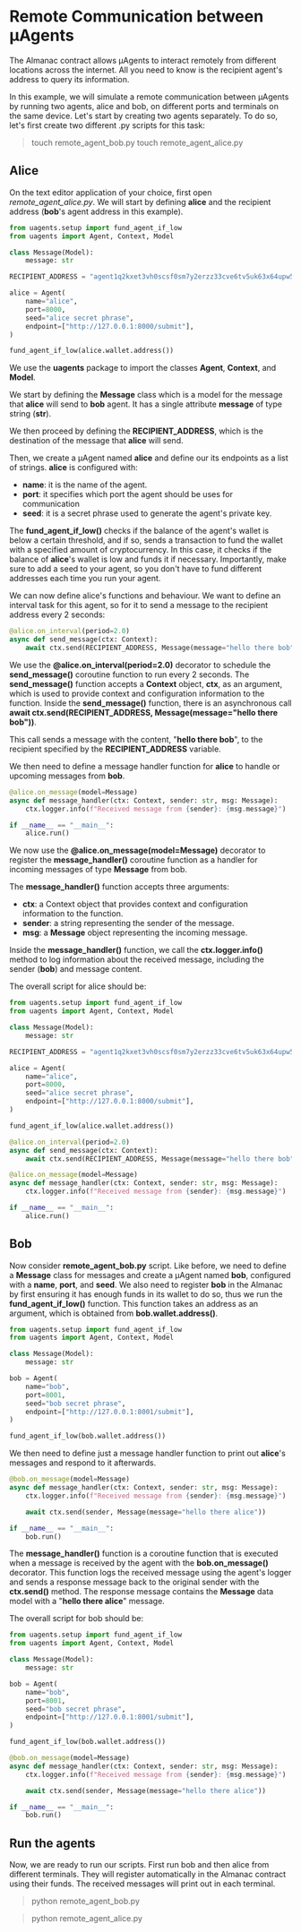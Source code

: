 # Remote Communication between μAgents

The Almanac contract allows μAgents to interact remotely from different locations across the internet. All you need to know is the recipient agent's address to query its information.

In this example, we will simulate a remote communication between μAgents by running two agents, alice and bob, on different ports and terminals on the same device. Let's start by creating two agents separately. To do so, let's first create two different .py scripts for this task:

> touch remote_agent_bob.py
> touch remote_agent_alice.py

## Alice

On the text editor application of your choice, first open _remote_agent_alice.py_. We will start by defining **alice** and the recipient address (**bob**'s agent address in this example).

```py
from uagents.setup import fund_agent_if_low
from uagents import Agent, Context, Model

class Message(Model):
    message: str

RECIPIENT_ADDRESS = "agent1q2kxet3vh0scsf0sm7y2erzz33cve6tv5uk63x64upw5g68kr0chkv7hw50"

alice = Agent( 
    name="alice",
    port=8000,
    seed="alice secret phrase",
    endpoint=["http://127.0.0.1:8000/submit"],
)

fund_agent_if_low(alice.wallet.address())
```

We use the **uagents** package to import the classes **Agent**, **Context**, and **Model**.

We start by defining the **Message** class which is a model for the message that **alice** will send to **bob** agent. It has a single attribute **message** of type string (**str**).

We then proceed by defining the **RECIPIENT_ADDRESS**, which is the destination of the message that **alice** will send.

Then, we create a μAgent named **alice** and define our its endpoints as a list of strings. **alice** is configured with: 

- **name**: it is the name of the agent.
- **port**: it specifies which port the agent should be uses for communication
- **seed**: it is a secret phrase used to generate the agent's private key.	

The **fund_agent_if_low()** checks if the balance of the agent's wallet is below a certain threshold, and if so, sends a transaction to fund the wallet with a specified amount of cryptocurrency. In this case, it checks if the balance of **alice**'s wallet is low and funds it if necessary. Importantly, make sure to add a seed to your agent, so you don't have to fund different addresses each time you run your agent.

We can now define alice's functions and behaviour. We want to define an interval task for this agent, so for it to send a message to the recipient address every 2 seconds:

```py
@alice.on_interval(period=2.0)
async def send_message(ctx: Context):
    await ctx.send(RECIPIENT_ADDRESS, Message(message="hello there bob")
```

We use the **@alice.on_interval(period=2.0)** decorator to schedule the **send_message()** coroutine function to run every 2 seconds. The **send_message()** function accepts a **Context** object, **ctx**, as an argument, which is used to provide context and configuration information to the function. Inside the **send_message()** function, there is an asynchronous call **await ctx.send(RECIPIENT_ADDRESS, Message(message="hello there bob"))**. 

This call sends a message with the content, "**hello there bob**", to the recipient specified by the **RECIPIENT_ADDRESS** variable.

We then need to define a message handler function for **alice** to handle or upcoming messages from **bob**.

```py
@alice.on_message(model=Message)
async def message_handler(ctx: Context, sender: str, msg: Message):
    ctx.logger.info(f"Received message from {sender}: {msg.message}")

if __name__ == "__main__":
    alice.run()
```

We now use the **@alice.on_message(model=Message)** decorator to register the **message_handler()** coroutine function as a handler for incoming messages of type **Message** from bob.

The **message_handler()** function accepts three arguments:

- **ctx**: a Context object that provides context and configuration information to the function.
- **sender**: a string representing the sender of the message.
- **msg**: a **Message** object representing the incoming message.

Inside the **message_handler()** function, we call the **ctx.logger.info()** method to log information about the received message, including the sender (**bob**) and message content.

The overall script for alice should be:

```py
from uagents.setup import fund_agent_if_low
from uagents import Agent, Context, Model

class Message(Model):
    message: str

RECIPIENT_ADDRESS = "agent1q2kxet3vh0scsf0sm7y2erzz33cve6tv5uk63x64upw5g68kr0chkv7hw50"

alice = Agent( 
    name="alice",
    port=8000,
    seed="alice secret phrase",
    endpoint=["http://127.0.0.1:8000/submit"],
)

fund_agent_if_low(alice.wallet.address())

@alice.on_interval(period=2.0)
async def send_message(ctx: Context):
    await ctx.send(RECIPIENT_ADDRESS, Message(message="hello there bob")

@alice.on_message(model=Message)
async def message_handler(ctx: Context, sender: str, msg: Message):
    ctx.logger.info(f"Received message from {sender}: {msg.message}")

if __name__ == "__main__":
    alice.run()
```

## Bob

Now consider **remote_agent_bob.py** script. Like before, we need to define a **Message** class for messages and create a μAgent named **bob**, configured with a **name**, **port**, and **seed**. We also need to register **bob** in the Almanac by first ensuring it has enough funds in its wallet to do so, thus we run the **fund_agent_if_low()** function. This function takes an address as an argument, which is obtained from **bob.wallet.address()**.

```py
from uagents.setup import fund_agent_if_low
from uagents import Agent, Context, Model

class Message(Model):
    message: str

bob = Agent(
    name="bob",
    port=8001,
    seed="bob secret phrase",
    endpoint=["http://127.0.0.1:8001/submit"],
)

fund_agent_if_low(bob.wallet.address())
```

We then need to define just a message handler function to print out **alice**'s messages and respond to it afterwards.

```py
@bob.on_message(model=Message)
async def message_handler(ctx: Context, sender: str, msg: Message):
    ctx.logger.info(f"Received message from {sender}: {msg.message}")

    await ctx.send(sender, Message(message="hello there alice"))

if __name__ == "__main__":
    bob.run()
```

The **message_handler()** function is a coroutine function that is executed when a message is received by the agent with the **bob.on_message()** decorator. This function logs the received message using the agent's logger and sends a response message back to the original sender with the **ctx.send()** method. The response message contains the **Message** data model with a "**hello there alice**" message.

The overall script for bob should be:

```py
from uagents.setup import fund_agent_if_low
from uagents import Agent, Context, Model

class Message(Model):
    message: str

bob = Agent(
    name="bob",
    port=8001,
    seed="bob secret phrase",
    endpoint=["http://127.0.0.1:8001/submit"],
)

fund_agent_if_low(bob.wallet.address())

@bob.on_message(model=Message)
async def message_handler(ctx: Context, sender: str, msg: Message):
    ctx.logger.info(f"Received message from {sender}: {msg.message}")

    await ctx.send(sender, Message(message="hello there alice"))

if __name__ == "__main__":
    bob.run()
```

## Run the agents

Now, we are ready to run our scripts. First run bob and then alice from different terminals. They will register automatically in the Almanac contract using their funds. The received messages will print out in each terminal. 

> python remote_agent_bob.py

> python remote_agent_alice.py
